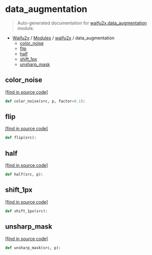 # data_augmentation

> Auto-generated documentation for [waifu2x.data_augmentation](../../waifu2x/data_augmentation.py) module.

- [Waifu2x](../README.md#waifu2x-index) / [Modules](../README.md#waifu2x-modules) / [waifu2x](index.md#waifu2x) / data_augmentation
    - [color_noise](#color_noise)
    - [flip](#flip)
    - [half](#half)
    - [shift_1px](#shift_1px)
    - [unsharp_mask](#unsharp_mask)

## color_noise

[[find in source code]](../../waifu2x/data_augmentation.py#L21)

```python
def color_noise(src, p, factor=0.1):
```

## flip

[[find in source code]](../../waifu2x/data_augmentation.py#L33)

```python
def flip(src):
```

## half

[[find in source code]](../../waifu2x/data_augmentation.py#L45)

```python
def half(src, p):
```

## shift_1px

[[find in source code]](../../waifu2x/data_augmentation.py#L55)

```python
def shift_1px(src):
```

## unsharp_mask

[[find in source code]](../../waifu2x/data_augmentation.py#L9)

```python
def unsharp_mask(src, p):
```
